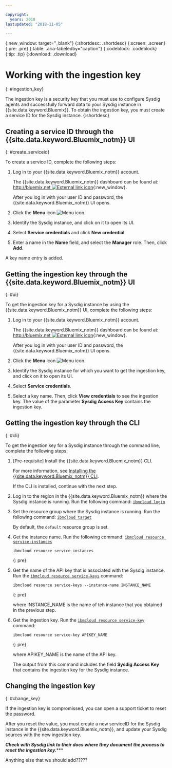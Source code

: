 ```yaml
---

copyright:
  years: 2018
lastupdated: "2018-11-05"

---
```


{:new_window: target="_blank"}
{:shortdesc: .shortdesc}
{:screen: .screen}
{:pre: .pre}
{:table: .aria-labeledby="caption"}
{:codeblock: .codeblock}
{:tip: .tip}
{:download: .download}

# Working with the ingestion key
{: #ingestion_key}

The ingestion key is a security key that you must use to configure Sysdig agents and successfully forward data to your Sysdig instance in {{site.data.keyword.Bluemix}}. To obtain the ingestion key, you must create a service ID for the Sysdig instance. 
{:shortdesc}

## Creating a service ID through the {{site.data.keyword.Bluemix_notm}} UI
{: #create_serviceid}

To create a service ID, complete the following steps:

1. Log in to your {{site.data.keyword.Bluemix_notm}} account.

    The {{site.data.keyword.Bluemix_notm}} dashboard can be found at: [http://bluemix.net ![External link icon](../../../icons/launch-glyph.svg "External link icon")](http://bluemix.net){:new_window}.

	After you log in with your user ID and password, the {{site.data.keyword.Bluemix_notm}} UI opens.

2. Click the **Menu** icon ![Menu icon](../icons/icon_hamburger.svg).

3. Identify the Sysdig instance, and click on it to open its UI.

4. Select **Service credentials** and click **New credential**.

5. Enter a name in the **Name** field, and select the **Manager** role. Then, click **Add**.

A key name entry is added.


## Getting the ingestion key through the {{site.data.keyword.Bluemix_notm}} UI
{: #ui}

To get the ingestion key for a Sysdig instance by using the {{site.data.keyword.Bluemix_notm}} UI, complete the following steps:

1. Log in to your {{site.data.keyword.Bluemix_notm}} account.

    The {{site.data.keyword.Bluemix_notm}} dashboard can be found at: [http://bluemix.net ![External link icon](../../../icons/launch-glyph.svg "External link icon")](http://bluemix.net){:new_window}.

	After you log in with your user ID and password, the {{site.data.keyword.Bluemix_notm}} UI opens.

2. Click the **Menu** icon ![Menu icon](../icons/icon_hamburger.svg).

3. Identify the Sysdig instance for which you want to get the ingestion key, and click on it to open its UI.

4. Select **Service credentials**.

5. Select a key name. Then, click **View credentials** to see the ingestion key. The value of the parameter **Sysdig Access Key** contains the ingestion key.



## Getting the ingestion key through the CLI
{: #cli}

To get the ingestion key for a Sysdig instance through the command line, complete the following steps:

1. [Pre-requisite] Install the {{site.data.keyword.Bluemix_notm}} CLI.

   For more information, see [Installing the {{site.data.keyword.Bluemix_notm}} CLI](/docs/cli/index.html#overview).

   If the CLI is installed, continue with the next step.

2. Log in to the region in the {{site.data.keyword.Bluemix_notm}} where the Sysdig instance is running. Run the following command: [`ibmcloud login`](/docs/cli/reference/ibmcloud/bx_cli.html#ibmcloud_login)

3. Set the resource group where the Sysdig instance is running. Run the following command: [`ibmcloud target`](/docs/cli/reference/ibmcloud/bx_cli.html#ibmcloud_target)

    By default, the `default` resource group is set.

4. Get the instance name. Run the following command: [`ibmcloud resource service-instances`](/docs/cli/reference/ibmcloud/cli_resource_group.html#ibmcloud_resource_service_instances)

    ```
    ibmcloud resource service-instances
    ```
    {: pre}

5. Get the name of the API key that is associated with the Sysdig instance. Run the [`ibmcloud resource service-keys`](/docs/cli/reference/ibmcloud/cli_resource_group.html#ibmcloud_resource_service_instances) command:

    ```
    ibmcloud resource service-keys --instance-name INSTANCE_NAME
    ```
    {: pre}

    where INSTANCE_NAME is the name of teh instance that you obtained in the previous step.

6. Get the ingestion key. Run the [`ibmcloud resource service-key`](/docs/cli/reference/ibmcloud/cli_resource_group.html#ibmcloud_resource_service_key) command:

    ```
    ibmcloud resource service-key APIKEY_NAME
    ```
    {: pre}

    where APIKEY_NAME is the name of the API key.
 
    The output from this command includes the field **Sysdig Access Key** that contains the ingestion key for the Sysdig instance.


## Changing the ingestion key
{: #change_key}

If the ingestion key is compromissed, you can open a support ticket to reset the password.

After you reset the value, you must create a new serviceID for the Sysdig instance in the {{site.data.keyword.Bluemix_notm}}, and update your Sysdig sources with the new ingestion key.

*****Check with Sysdig link to their docs where they document the process to reset the ingestion key.********

Anything else that we should add?????

